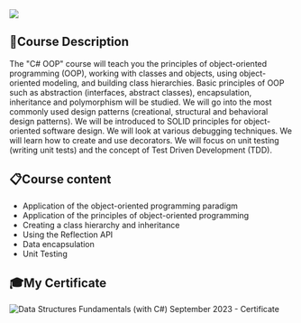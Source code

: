 <img src="https://capsule-render.vercel.app/api?type=waving&color=0:552586,100:a82da8&height=300&section=header&text=Data Structures&fontSize=70&fontAlignY=25&desc=Programming&descSize=70&descAlignY=50"/>

### <h2> 📑Course Description </h2>
The "C# OOP" course will teach you the principles of object-oriented programming (OOP), working with classes and objects, using object-oriented modeling, and building class hierarchies. Basic principles of OOP such as abstraction (interfaces, abstract classes), encapsulation, inheritance and polymorphism will be studied. We will go into the most commonly used design patterns (creational, structural and behavioral design patterns). We will be introduced to SOLID principles for object-oriented software design. We will look at various debugging techniques. We will learn how to create and use decorators. We will focus on unit testing (writing unit tests) and the concept of Test Driven Development (TDD).

### <h2> 📋Course content </h2>
- Application of the object-oriented programming paradigm
- Application of the principles of object-oriented programming
- Creating a class hierarchy and inheritance
- Using the Reflection API
- Data encapsulation
- Unit Testing

### <h2> 🎓My Certificate </h2>
![Data Structures Fundamentals (with C#) September 2023 - Certificate](https://softuni.bg/certificates/certificates/converttoimage/185484?code=339b51ab)
